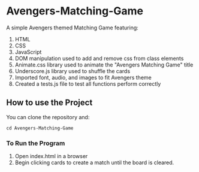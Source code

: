 # Avengers-Matching-Game

A simple Avengers themed Matching Game featuring:

1. HTML
2. CSS
3. JavaScript
4. DOM manipulation used to add and remove css from class elements
5. Animate.css library used to animate the "Avengers Matching Game" title
6. Underscore.js library used to shuffle the cards
7. Imported font, audio, and images to fit Avengers theme
8. Created a tests.js file to test all functions perform correctly

## How to use the Project

You can clone the repository and:

```
cd Avengers-Matching-Game
```

### To Run the Program

1. Open index.html in a browser
2. Begin clicking cards to create a match until the board is cleared.
